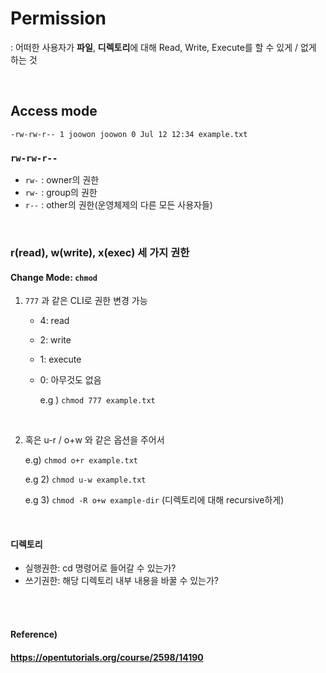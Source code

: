 # Permission

: 어떠한 사용자가 **파일**, **디렉토리**에 대해 Read, Write, Execute를 할 수 있게 / 없게 하는 것

<br>

## Access mode

```
-rw-rw-r-- 1 joowon joowon 0 Jul 12 12:34 example.txt
```

### `rw-rw-r--` 

* `rw-` : owner의 권한
* `rw-` : group의 권한
* `r--` : other의 권한(운영체제의 다른 모든 사용자들)

<br>

### r(read), w(write), x(exec) 세 가지 권한

#### Change Mode: `chmod `

1. `777` 과 같은 CLI로 권한 변경 가능

   * 4: read

   * 2: write

   * 1: execute

   * 0: 아무것도 없음

     e.g ) `chmod 777 example.txt`

<br>

2. 혹은 u-r / o+w 와 같은 옵션을 주어서

   e.g) `chmod o+r example.txt`

   e.g 2) `chmod u-w example.txt`

   e.g 3) `chmod -R o+w example-dir` (디렉토리에 대해 recursive하게)

<br>

#### 디렉토리

* 실행권한: cd 명령어로 들어갈 수 있는가?
* 쓰기권한: 해당 디렉토리 내부 내용을 바꿀 수 있는가?

<br><br>

#### Reference)

#### https://opentutorials.org/course/2598/14190